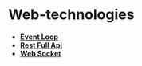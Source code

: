 # Web-technologies

* **<a href="./pages/event-loop">Event Loop</a>**
* **<a href="./pages/rest-full-api">Rest Full Api</a>**
* **<a href="./pages/web-socket">Web Socket</a>**